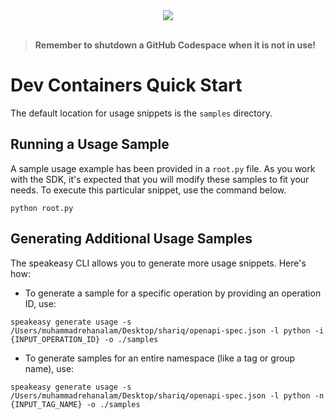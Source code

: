 
<div align="center">
    <a href="https://codespaces.new/rehanalam/authlete-python.git/tree/main"><img src="https://github.com/codespaces/badge.svg" /></a>
</div>
<br>

> **Remember to shutdown a GitHub Codespace when it is not in use!**

# Dev Containers Quick Start

The default location for usage snippets is the `samples` directory.

## Running a Usage Sample

A sample usage example has been provided in a `root.py` file. As you work with the SDK, it's expected that you will modify these samples to fit your needs. To execute this particular snippet, use the command below.

```
python root.py
```

## Generating Additional Usage Samples

The speakeasy CLI allows you to generate more usage snippets. Here's how:

- To generate a sample for a specific operation by providing an operation ID, use:

```
speakeasy generate usage -s /Users/muhammadrehanalam/Desktop/shariq/openapi-spec.json -l python -i {INPUT_OPERATION_ID} -o ./samples
```

- To generate samples for an entire namespace (like a tag or group name), use:

```
speakeasy generate usage -s /Users/muhammadrehanalam/Desktop/shariq/openapi-spec.json -l python -n {INPUT_TAG_NAME} -o ./samples
```
